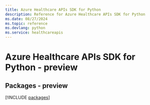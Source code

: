```yaml
---
title: Azure Healthcare APIs SDK for Python
description: Reference for Azure Healthcare APIs SDK for Python
ms.date: 08/27/2024
ms.topic: reference
ms.devlang: python
ms.service: healthcareapis
---
```

# Azure Healthcare APIs SDK for Python - preview
## Packages - preview
[!INCLUDE [packages](healthcare-apis-index.md)]
